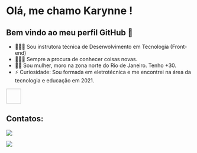 # Olá, me chamo Karynne ! 
## Bem vindo ao meu perfil GitHub 👋

- 👩🏽‍🚀 Sou instrutora técnica de Desenvolvimento em Tecnologia (Front-end)
- 👩🏽‍💻 Sempre a procura de conhecer coisas novas.
- 🙆🏽 Sou mulher, moro na zona norte do Rio de Janeiro. Tenho +30. 
- ⚡ Curiosidade: Sou formada em eletrotécnica e me encontrei na área da tecnologia e educação em 2021. 

<img src=" " width="40" height="40"/>


## Contatos:

<div>

<a href="https://www.instagram.com/munizkary/" target="_blank"><img src="https://img.shields.io/badge/-Instagram-%23E4405F?style=for-the-badge&logo=instagram&logoColor=white" target="_blank"></a>

<a href="https://www.linkedin.com/in/karynne-moreira-4865905a/" target="_blank"><img src="https://img.shields.io/badge/-LinkedIn-%230077B5?style=for-the-badge&logo=linkedin&logoColor=white" target="_blank"></a>   
</div>

